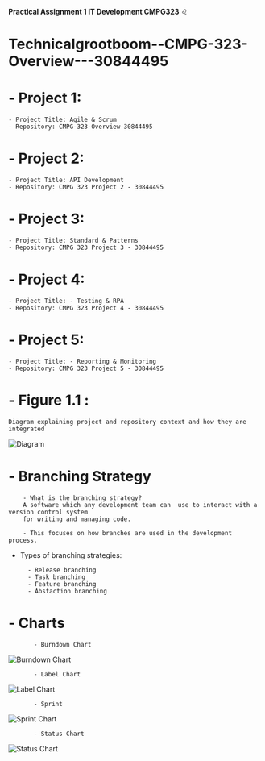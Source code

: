 **Practical Assignment 1 IT Development CMPG323** ♌
# Technicalgrootboom--CMPG-323-Overview---30844495


# - Project 1: 

    - Project Title: Agile & Scrum
    - Repository: CMPG-323-Overview-30844495

# - Project 2:

    - Project Title: API Development
    - Repository: CMPG 323 Project 2 - 30844495

# - Project 3:

    - Project Title: Standard & Patterns
    - Repository: CMPG 323 Project 3 - 30844495

# - Project 4:

    - Project Title: - Testing & RPA
    - Repository: CMPG 323 Project 4 - 30844495

# - Project 5:

    - Project Title: - Reporting & Monitoring
    - Repository: CMPG 323 Project 5 - 30844495

# - Figure 1.1 : 

    Diagram explaining project and repository context and how they are integrated
    
    
![Diagram](https://user-images.githubusercontent.com/91704415/185405074-0908d070-b2ad-45c6-a579-f63c0897b38d.PNG)


# - Branching Strategy

        - What is the branching strategy?
        A software which any development team can  use to interact with a version control system
        for writing and managing code. 
        
        - This focuses on how branches are used in the development process.
        
- Types of branching strategies:

        - Release branching
        - Task branching
        - Feature branching
        - Abstaction branching
        
# - Charts


           - Burndown Chart
           
          
![Burndown Chart](https://user-images.githubusercontent.com/91704415/187916356-3f7a6a27-ceed-4947-9995-e4eeaddae73f.jpeg)


           - Label Chart

![Label Chart](https://user-images.githubusercontent.com/91704415/187916897-34ee6532-7102-4995-b067-28dcdd48a59c.jpeg)


           - Sprint
 
![Sprint Chart](https://user-images.githubusercontent.com/91704415/187917183-472f43d9-23d6-4e85-97be-05c76960d349.jpeg)


           - Status Chart
           
![Status Chart](https://user-images.githubusercontent.com/91704415/187917578-c6c022d6-0ce4-46f6-a4fd-ad8852b6bf42.jpeg)



